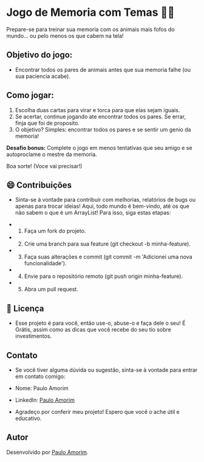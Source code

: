 # Jogo de Memoria com Temas 🧠🐾

Prepare-se para treinar sua memoria com os animais mais fofos do mundo... ou pelo menos os que cabem na tela!

## Objetivo do jogo:
- Encontrar todos os pares de animais antes que sua memoria falhe (ou sua paciencia acabe).

## Como jogar:
1. Escolha duas cartas para virar e torca para que elas sejam iguais.
2. Se acertar, continue jogando ate encontrar todos os pares. Se errar, finja que foi de proposito.
3. O objetivo? Simples: encontrar todos os pares e se sentir um genio da memoria!

**Desafio bonus:** Complete o jogo em menos tentativas que seu amigo e se autoproclame o mestre da memoria.

Boa sorte! (Voce vai precisar!)

## 😄 Contribuições
- Sinta-se à vontade para contribuir com melhorias, relatórios de bugs ou apenas para trocar ideias! Aqui, todo mundo é bem-vindo, até os que não sabem o que é um ArrayList!
Para isso, siga estas etapas:

- 1. Faça um fork do projeto.
- 2. Crie uma branch para sua feature (git checkout -b minha-feature).
- 3. Faça suas alterações e commit (git commit -m 'Adicionei uma nova funcionalidade').
- 4. Envie para o repositório remoto (git push origin minha-feature).
- 5. Abra um pull request.

## 📜 Licença
- Esse projeto é para você, então use-o, abuse-o e faça dele o seu! É Grátis, assim como as dicas que você recebe do seu tio sobre investimentos.

## Contato
- Se você tiver alguma dúvida ou sugestão, sinta-se à vontade para entrar em contato comigo:

- Nome: Paulo Amorim
- LinkedIn: [Paulo Amorim](https://www.linkedin.com/in/paulo-amorim88/)

- Agradeço por conferir meu projeto! Espero que você o ache útil e educativo.

## Autor
Desenvolvido por [Paulo Amorim](https://github.com/Paulo88).
